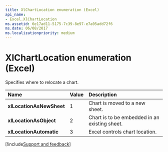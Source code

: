 ```yaml
---
title: XlChartLocation enumeration (Excel)
api_name:
- Excel.XlChartLocation
ms.assetid: 6e17ad11-5175-7c39-8e97-e7a05add72f6
ms.date: 06/08/2017
ms.localizationpriority: medium
---
```



# XlChartLocation enumeration (Excel)

Specifies where to relocate a chart.



|Name|Value|Description|
|:-----|:-----|:-----|
| **xlLocationAsNewSheet**|1|Chart is moved to a new sheet.|
| **xlLocationAsObject**|2|Chart is to be embedded in an existing sheet.|
| **xlLocationAutomatic**|3|Excel controls chart location.|

[!include[Support and feedback](~/includes/feedback-boilerplate.md)]